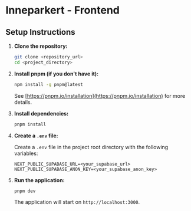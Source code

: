 # Inneparkert - Frontend

## Setup Instructions

1.  **Clone the repository:**

    ```bash
    git clone <repository_url>
    cd <project_directory>
    ```

2.  **Install pnpm (if you don't have it):**

    ```bash
    npm install -g pnpm@latest
    ```

    See [https://pnpm.io/installation](https://pnpm.io/installation) for more details.

3.  **Install dependencies:**

    ```bash
    pnpm install
    ```

4.  **Create a `.env` file:**

    Create a `.env` file in the project root directory with the following variables:

    ```
    NEXT_PUBLIC_SUPABASE_URL=<your_supabase_url>
    NEXT_PUBLIC_SUPABASE_ANON_KEY=<your_supabase_anon_key>
    ```

5.  **Run the application:**

    ```bash
    pnpm dev
    ```

    The application will start on `http://localhost:3000`.
